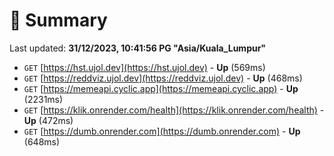 # 📖 Summary
Last updated: **31/12/2023, 10:41:56 PG "Asia/Kuala_Lumpur"**

- `GET` [https://hst.ujol.dev](https://hst.ujol.dev) - **Up** (569ms)
- `GET` [https://reddviz.ujol.dev](https://reddviz.ujol.dev) - **Up** (468ms)
- `GET` [https://memeapi.cyclic.app](https://memeapi.cyclic.app) - **Up** (2231ms)
- `GET` [https://klik.onrender.com/health](https://klik.onrender.com/health) - **Up** (472ms)
- `GET` [https://dumb.onrender.com](https://dumb.onrender.com) - **Up** (648ms)
